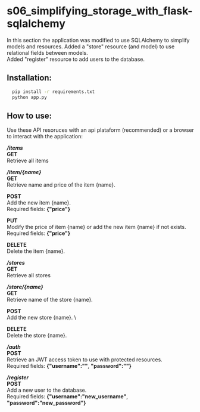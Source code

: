 # s06_simplifying_storage_with_flask-sqlalchemy

In this section the application was modified to use SQLAlchemy to simplify models and resources.
Added a "store" resource (and model) to use relational fields between models. \
Added "register" resource to add users to the database.


## Installation:
```bash
  pip install -r requirements.txt
  python app.py
```

## How to use:

Use these API resoruces with an api plataform (recommended) or a browser to interact with the application:

**_/items_** \
**GET** \
Retrieve all items

**_/item/{name}_** \
**GET** \
Retrieve name and price of the item {name}.

**POST** \
Add the new item {name}. \
Required fields: **{"price"}**

**PUT** \
Modify the price of item {name} or add the new item {name} if not exists. \
Required fields: **{"price"}**

**DELETE** \
Delete the item {name}.


**_/stores_** \
**GET** \
Retrieve all stores

**_/store/{name}_** \
**GET** \
Retrieve name of the store {name}.

**POST** \
Add the new store {name}. \


**DELETE** \
Delete the store {name}.


**_/auth_** \
**POST** \
Retrieve an JWT access token to use with protected resources. \
Required fields: **{"username":""**, **"password":""}**

**_/register_** \
**POST** \
Add a new user to the database. \
Required fields: **{"username":"new_username"**, **"password":"new_password"}**